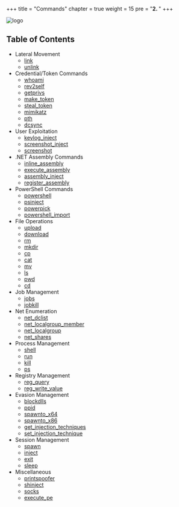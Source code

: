 +++
title = "Commands"
chapter = true
weight = 15
pre = "<b>2. </b>"
+++

![logo](/agents/apollo/ApolloLandscape.svg?width=600px)

## Table of Contents

- Lateral Movement
    * [link](/agents/apollo/commands/link/)
    * [unlink](/agents/apollo/commands/unlink/)
- Credential/Token Commands
    * [whoami](/agents/apollo/commands/whoami/)
    * [rev2self](/agents/apollo/commands/rev2self/)
    * [getprivs](/agents/apollo/commands/getprivs/)
    * [make_token](/agents/apollo/commands/make_token/)
    * [steal_token](/agents/apollo/commands/steal_token/)
    * [mimikatz](/agents/apollo/commands/mimikatz/)
    * [pth](/agents/apollo/commands/pth/)
    * [dcsync](/agents/apollo/commands/dcsync/)
- User Exploitation
    * [keylog_inject](/agents/apollo/commands/keylog_inject/)
    * [screenshot_inject](/agents/apollo/commands/screenshot_inject/)
    * [screenshot](/agents/apollo/commands/screenshot/)
- .NET Assembly Commands
    * [inline_assembly](/agents/apollo/commands/inline_assembly/)
    * [execute_assembly](/agents/apollo/commands/execute_assembly/)
    * [assembly_inject](/agents/apollo/commands/assembly_inject/)
    * [register_assembly](/agents/apollo/commands/register_assembly/)
- PowerShell Commands
    * [powershell](/agents/apollo/commands/powershell/)
    * [psinject](/agents/apollo/commands/psinject/)
    * [powerpick](/agents/apollo/commands/powerpick/)
    * [powershell_import](/agents/apollo/commands/powershell_import/)
- File Operations
    * [upload](/agents/apollo/commands/upload/)
    * [download](/agents/apollo/commands/download/)
    * [rm](/agents/apollo/commands/rm/)
    * [mkdir](/agents/apollo/commands/mkdir/)
    * [cp](/agents/apollo/commands/cp/)
    * [cat](/agents/apollo/commands/cat/)
    * [mv](/agents/apollo/commands/mv/)
    * [ls](/agents/apollo/commands/ls/)
    * [pwd](/agents/apollo/commands/pwd/)
    * [cd](/agents/apollo/commands/cd/)
- Job Management
    * [jobs](/agents/apollo/commands/jobs/)
    * [jobkill](/agents/apollo/commands/jobkill/)
- Net Enumeration
    * [net_dclist](/agents/apollo/commands/net_dclist/)
    * [net_localgroup_member](/agents/apollo/commands/net_localgroup_member/)
    * [net_localgroup](/agents/apollo/commands/net_localgroup/)
    * [net_shares](/agents/apollo/commands/net_shares/)
- Process Management
    * [shell](/agents/apollo/commands/shell/)
    * [run](/agents/apollo/commands/run/)
    * [kill](/agents/apollo/commands/kill/)
    * [ps](/agents/apollo/commands/ps/)
- Registry Management
    * [reg_query](/agents/apollo/commands/reg_query/)
    * [reg_write_value](/agents/apollo/commands/reg_write_value/)
- Evasion Management
    * [blockdlls](/agents/apollo/commands/blockdlls)
    * [ppid](/agents/apollo/commands/ppid)
    * [spawnto_x64](/agents/apollo/commands/spawnto_x64/)
    * [spawnto_x86](/agents/apollo/commands/spawnto_x86/)
    * [get_injection_techniques](/agents/apollo/commands/get_injection_techniques/)
    * [set_injection_technique](/agents/apollo/commands/set_injection_technique/)
- Session Management
    * [spawn](/agents/apollo/commands/spawn/)
    * [inject](/agents/apollo/commands/inject/)
    * [exit](/agents/apollo/commands/exit/)
    * [sleep](/agents/apollo/commands/sleep/)
- Miscellaneous
    * [printspoofer](/agents/apollo/commands/printspoofer/)
    * [shinject](/agents/apollo/commands/shinject/)
    * [socks](/agents/apollo/commands/socks/)
    * [execute_pe](/agents/apollo/commands/execute_pe/)
